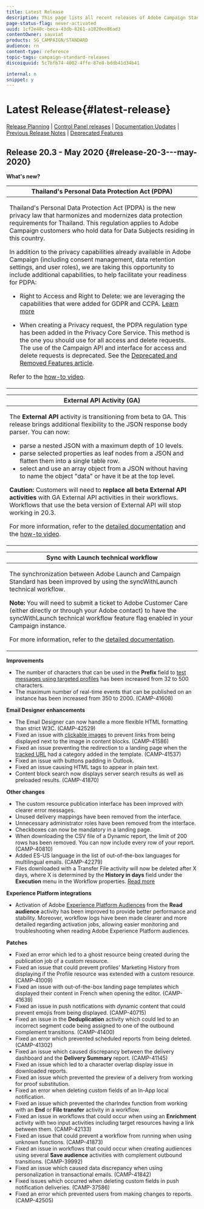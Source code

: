```yaml
---
title: Latest Release
description: This page lists all recent releases of Adobe Campaign Standard.
page-status-flag: never-activated
uuid: 1cf2e40c-beca-43db-8261-a1820ee86ad3
contentOwner: sauviat
products: SG_CAMPAIGN/STANDARD
audience: rn
content-type: reference
topic-tags: campaign-standard-releases
discoiquuid: 5c7bfb74-4002-4ffe-87e8-bddb41d34b41

internal: n
snippet: y
---
```


# Latest Release{#latest-release}

[Release Planning](../../rn/using/release-planning.md) &#124; [Control Panel releases](https://docs.adobe.com/content/help/en/control-panel/using/release-notes.html) &#124; [Documentation Updates](../../rn/using/documentation-updates.md) &#124; [Previous Release Notes](../../rn/using/release-notes-2020.md) &#124; [Deprecated Features](../../rn/using/deprecated-features.md)

## Release 20.3 - May 2020 {#release-20-3---may-2020}

**What's new?**

<table> 
<thead> 
<tr> 
<th> <strong>Thailand's Personal Data Protection Act (PDPA)</strong><br /> </th> 
</tr> 
</thead> 
<tbody> 
<tr> 
<td> <p>Thailand's Personal Data Protection Act (PDPA) is the new privacy law that harmonizes and modernizes data protection requirements for Thailand. This regulation applies to Adobe Campaign customers who hold data for Data Subjects residing in this country.</p>
<p>In addition to the privacy capabilities already available in Adobe Campaign (including consent management, data retention settings, and user roles), we are taking this opportunity to include additional capabilities, to help facilitate your readiness for PDPA:</p>
<ul>
<li>Right to Access and Right to Delete: we are leveraging the capabilities that were added for GDPR and CCPA. <a href="https://helpx.adobe.com/content/help/en/campaign/kb/acs-privacy.html#righttoaccess">Learn more</a> </li>
<li><p>When creating a Privacy request, the PDPA regulation type has been added in the Privacy Core Service. This method is the one you should use for all access and delete requests. The use of the Campaign API and interface for access and delete requests is deprecated.  See the <a href="../../rn/using/deprecated-features.md">Deprecated and Removed Features article</a>.</p></li>
</ul>
<p>Refer to the <a href="https://docs.adobe.com/content/help/en/campaign-learn/campaign-standard-tutorials/privacy/privacy-overview.html">how-to video</a>.</p>
</td> 
</tr> 
</tbody> 
</table>

<table> 
<thead> 
<tr> 
<th> <strong>External API Activity (GA)</strong><br /> </th> 
</tr> 
</thead> 
<tbody> 
<tr> 
  <td> <p>The <strong>External API</strong> activity is transitioning from beta to GA. This release brings additional flexibility to the JSON response body parser. You can now:</p>
<ul>
<li>parse a nested JSON with a maximum depth of 10 levels. </li>
<li>parse selected properties as leaf nodes from a JSON and flatten them into a single table row.</li>
<li>select and use an array object from a JSON without having to name the object "data" or have it be at the top level.</li>
</ul>
<p><strong>Caution:</strong> Customers will need to <strong>replace all beta External API activities</strong> with GA External API activities in their workflows.  Workflows that use the beta version of External API will stop working in 20.3.</p>
<p>For more information, refer to the <a href="../../automating/using/external-api.md">detailed documentation</a> and the <a href="https://docs.adobe.com/content/help/en/campaign-learn/campaign-standard-tutorials/managing-processes-and-data/data-management-activities/external-api-activity.html">how-to video</a>.</p>
</td> 
</tr> 
</tbody> 
</table>

<table> 
<thead> 
<tr> 
<th> <strong>Sync with Launch technical workflow</strong><br /> </th> 
</tr> 
</thead> 
<tbody> 
<tr> 
  <td> <p>The synchronization between Adobe Launch and Campaign Standard has been improved by using the syncWithLaunch technical workflow.</p>
<p><strong>Note:</strong> You will need to submit a ticket to Adobe Customer Care (either directly or through your Adobe contact) to have the syncWithLaunch technical workflow feature flag enabled in your Campaign instance.</p>
<p>For more information, refer to the <a href="../../administration/using/technical-workflows.md">detailed documentation</a>.</p>
</td> 
</tr> 
</tbody> 
</table>

**Improvements**

* The number of characters that can be used in the **Prefix** field to [test messages using targeted profiles](../../sending/using/testing-messages-using-target.md) has been increased from 32 to 500 characters. 
* The maximum number of real-time events that can be published on an instance has been increased from 350 to 2000. (CAMP-41608)

**Email Designer enhancements**

* The Email Designer can now handle a more flexible HTML formatting than strict W3C. (CAMP-42529)
* Fixed an issue with [clickable images](../../designing/using/links.md#inserting-a-link) to prevent links from being displayed next to the image in content blocks. (CAMP-41586)
* Fixed an issue preventing the redirection to a landing page when the [tracked URL](../../designing/using/links.md#about-tracked-urls) had a category added in the template. (CAMP-41537)
* Fixed an issue with buttons padding in Outlook.
* Fixed an issue causing HTML tags to appear in plain text.
* Content block search now displays server search results as well as preloaded results. (CAMP-41870)

**Other changes**

* The custom resource publication interface has been improved with clearer error messages.
* Unused delivery mappings have been removed from the interface.
* Unnecessary administrator roles have been removed from the interface.
* Checkboxes can now be mandatory in a landing page.
* When downloading the CSV file of a Dynamic report, the limit of 200 rows has been removed. You can now include every row of your report. (CAMP-40810)
* Added ES-US language in the list of out-of-the-box languages for multilingual emails. (CAMP-42279)
* Files downloaded with a Transfer File activity will now be deleted after X days, where X is determined by the **History in days** field under the **Execution** menu in the Workflow properties. [Read more](../../automating/using/executing-a-workflow.md#workflow-properties)

**Experience Platform integrations**

* Activation of Adobe [Experience Platform Audiences](../../automating/using/aep-targeting-audiences.md) from the **Read audience** activity has been improved to provide better performance and stability. Moreover, workflow logs have been made clearer and more detailed regarding activation jobs, allowing easier monitoring and troubleshooting when reading Adobe Experience Platform audiences.

**Patches**

* Fixed an error which led to a ghost resource being created during the publication job of a custom resource.
* Fixed an issue that could prevent profiles' Marketing History from displaying if the Profile resource was extended with a custom resource. (CAMP-41009)
* Fixed an issue with out-of-the-box landing page templates which displayed their content in French when opening the editor. (CAMP-41639)
* Fixed an issue in push notifications with dynamic content that could prevent emojis from being displayed. (CAMP-40715)
* Fixed an issue in the **Deduplication** activity which could led to an incorrect segment code being assigned to one of the outbound complement transitions. (CAMP-41400)
* Fixed an error which prevented scheduled reports from being deleted. (CAMP-41302)
* Fixed an issue which caused discrepancy between the delivery dashboard and the **Delivery Summary** report. (CAMP-41145)
* Fixed an issue which led to a character overlap display issue in downloaded reports.
* Fixed an issue which prevented the preview of a delivery from working for proof substitution.
* Fixed an error when deleting custom fields of an In-App local notification.
* Fixed an issue which prevented the charIndex function from working with an **End** or **File transfer** activity in a workflow.
* Fixed an issue in workflows that could occur when using an **Enrichment** activity with two input activities including target resources having a link between them. (CAMP-42133)
* Fixed an issue that could prevent a workflow from running when using unknown functions. (CAMP-41873)
* Fixed an issue in workflows that could occur when creating audiences using several **Save audience** activities with complement outbound transitions. (CAMP-39992)
* Fixed an issue which caused data discrepancy when using personalization in transactional emails. (CAMP-41842)
* Fixed issues which occurred when deleting custom fields in push notification deliveries. (CAMP-37586)
* Fixed an error which prevented users from making changes to reports. (CAMP-42505)

